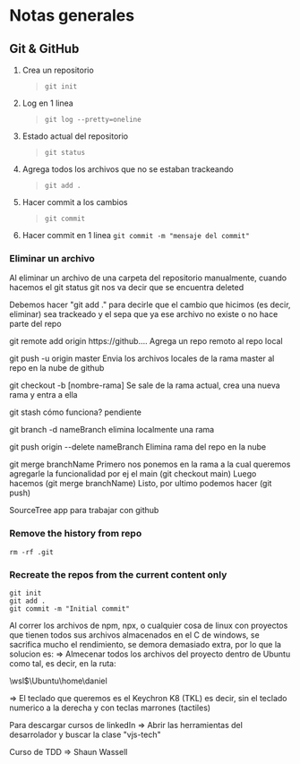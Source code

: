 # Notas generales

## Git & GitHub

1. Crea un repositorio

   > `git init`

2. Log en 1 linea

   > `git log --pretty=oneline`

3. Estado actual del repositorio

   > `git status`

4. Agrega todos los archivos que no se estaban trackeando

   > `git add .`

5. Hacer commit a los cambios

   > `git commit`

6. Hacer commit en 1 linea
   `git commit -m "mensaje del commit"`

### Eliminar un archivo

Al eliminar un archivo de una carpeta del repositorio manualmente, cuando hacemos el git status git nos va decir que se encuentra deleted

Debemos hacer "git add ." para decirle que el cambio que hicimos (es decir, eliminar) sea trackeado y el sepa que ya ese archivo no existe o no hace parte del repo

git remote add origin https://github....
Agrega un repo remoto al repo local

git push -u origin master
Envia los archivos locales de la rama master al repo en la nube de github

git checkout -b [nombre-rama]
Se sale de la rama actual, crea una nueva rama y entra a ella

git stash
cómo funciona? pendiente

git branch -d nameBranch
elimina localmente una rama

git push origin --delete nameBranch
Elimina rama del repo en la nube

git merge branchName
Primero nos ponemos en la rama a la cual queremos agregarle la funcionalidad por ej el main (git checkout main)
Luego hacemos (git merge branchName)
Listo, por ultimo podemos hacer (git push)

SourceTree
app para trabajar con github

### Remove the history from repo

`rm -rf .git`

### Recreate the repos from the current content only

```
git init
git add .
git commit -m "Initial commit"
```

Al correr los archivos de npm, npx, o cualquier cosa de linux con proyectos que tienen todos sus archivos almacenados en el C de windows, se sacrifica mucho el rendimiento, se demora demasiado extra, por lo que la solucion es:
=> Almecenar todos los archivos del proyecto dentro de Ubuntu como tal, es decir, en la ruta:

\\wsl$\Ubuntu\home\daniel

=> El teclado que queremos es el Keychron K8 (TKL) es decir, sin el teclado numerico a la derecha y con teclas marrones (tactiles)

Para descargar cursos de linkedIn
=> Abrir las herramientas del desarrolador y buscar la clase "vjs-tech"

Curso de TDD => Shaun Wassell
